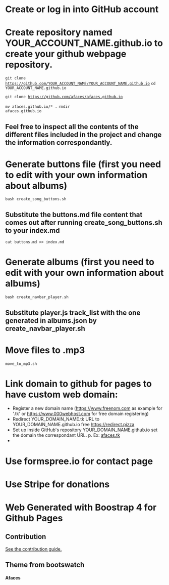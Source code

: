 # Create or log in into GitHub account
# Create repository named YOUR_ACCOUNT_NAME.github.io to create your github webpage repository.

<code>git clone https://github.com/YOUR_ACCOUNT_NAME/YOUR_ACCOUNT_NAME.github.io</code>
<code>cd YOUR_ACCOUNT_NAME.github.io</code>

<code>git clone https://github.com/afaces/afaces.github.io</code>

<code>mv afaces.github.io/* .</code>
<code>rmdir afaces.github.io</code>

## Feel free to inspect all the contents of the different files included in the project and change the information correspondantly.

# Generate buttons file (first you need to edit with your own information about albums)
<code>bash create_song_buttons.sh</code>

## Substitute the buttons.md file content that comes out after running create_song_buttons.sh to your index.md
<code>cat buttons.md >> index.md</code>
# Generate albums (first you need to edit with your own information about albums)
<code>bash create_navbar_player.sh</code>

## Substitute player.js track_list with the one generated in albums.json by create_navbar_player.sh

# Move files to .mp3
<code>move_to_mp3.sh</code>

# 


# Link domain to github for pages to have custom web domain:

- Register a new domain name (https://www.freenom.com as example for '.tk' or https://www.000webhost.com for free domain registering)
- Redirect YOUR_DOMAIN_NAME.tk URL to YOUR_DOMAIN_NAME.github.io free https://redirect.pizza
- Set up inside GitHub's repository YOUR_DOMAIN_NAME.github.io set the domain the correspondant URL.
p. Ex: [afaces.tk](https://afaces.tk)
- 
# Use formspree.io for contact page

# Use Stripe for donations





# Web Generated with Boostrap 4 for Github Pages

## Contribution

[See the contribution guide.](./CONTRIBUTING.md)

## Theme from bootswatch

#### Afaces
